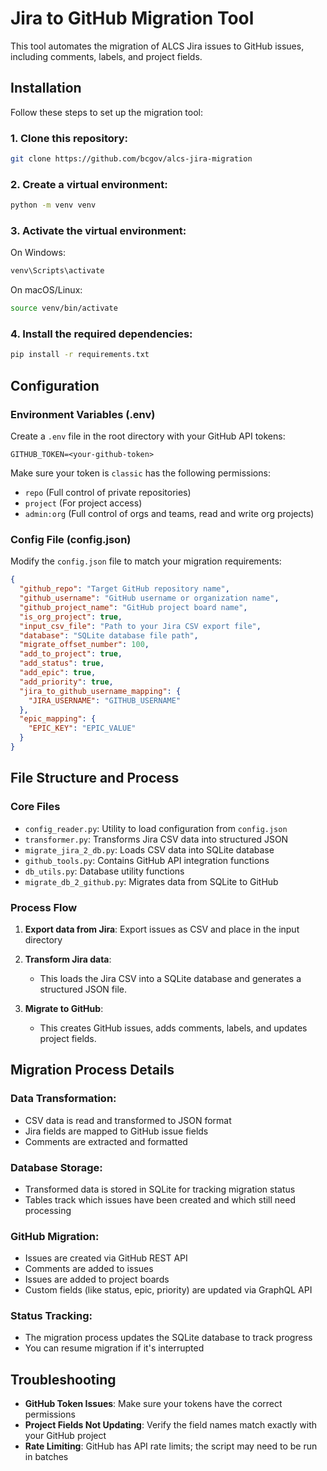 # Jira to GitHub Migration Tool

This tool automates the migration of ALCS Jira issues to GitHub issues, including comments, labels, and project fields.

## Installation

Follow these steps to set up the migration tool:

### 1. Clone this repository:

```sh
git clone https://github.com/bcgov/alcs-jira-migration
```

### 2. Create a virtual environment:

```sh
python -m venv venv
```

### 3. Activate the virtual environment:

On Windows:

```sh
venv\Scripts\activate
```

On macOS/Linux:

```sh
source venv/bin/activate
```

### 4. Install the required dependencies:

```sh
pip install -r requirements.txt
```

## Configuration

### Environment Variables (.env)

Create a `.env` file in the root directory with your GitHub API tokens:

```
GITHUB_TOKEN=<your-github-token>
```

Make sure your token is `classic` has the following permissions:

- `repo` (Full control of private repositories)
- `project` (For project access)
- `admin:org` (Full control of orgs and teams, read and write org projects)

### Config File (config.json)

Modify the `config.json` file to match your migration requirements:

```json
{
  "github_repo": "Target GitHub repository name",
  "github_username": "GitHub username or organization name",
  "github_project_name": "GitHub project board name",
  "is_org_project": true,
  "input_csv_file": "Path to your Jira CSV export file",
  "database": "SQLite database file path",
  "migrate_offset_number": 100,
  "add_to_project": true,
  "add_status": true,
  "add_epic": true,
  "add_priority": true,
  "jira_to_github_username_mapping": {
    "JIRA_USERNAME": "GITHUB_USERNAME"
  },
  "epic_mapping": {
    "EPIC_KEY": "EPIC_VALUE"
  }
}
```

## File Structure and Process

### Core Files

- `config_reader.py`: Utility to load configuration from `config.json`
- `transformer.py`: Transforms Jira CSV data into structured JSON
- `migrate_jira_2_db.py`: Loads CSV data into SQLite database
- `github_tools.py`: Contains GitHub API integration functions
- `db_utils.py`: Database utility functions
- `migrate_db_2_github.py`: Migrates data from SQLite to GitHub

### Process Flow

1. **Export data from Jira**: Export issues as CSV and place in the input directory

2. **Transform Jira data**:

   - This loads the Jira CSV into a SQLite database and generates a structured JSON file.

3. **Migrate to GitHub**:
   - This creates GitHub issues, adds comments, labels, and updates project fields.

## Migration Process Details

### Data Transformation:

- CSV data is read and transformed to JSON format
- Jira fields are mapped to GitHub issue fields
- Comments are extracted and formatted

### Database Storage:

- Transformed data is stored in SQLite for tracking migration status
- Tables track which issues have been created and which still need processing

### GitHub Migration:

- Issues are created via GitHub REST API
- Comments are added to issues
- Issues are added to project boards
- Custom fields (like status, epic, priority) are updated via GraphQL API

### Status Tracking:

- The migration process updates the SQLite database to track progress
- You can resume migration if it's interrupted

## Troubleshooting

- **GitHub Token Issues**: Make sure your tokens have the correct permissions
- **Project Fields Not Updating**: Verify the field names match exactly with your GitHub project
- **Rate Limiting**: GitHub has API rate limits; the script may need to be run in batches
